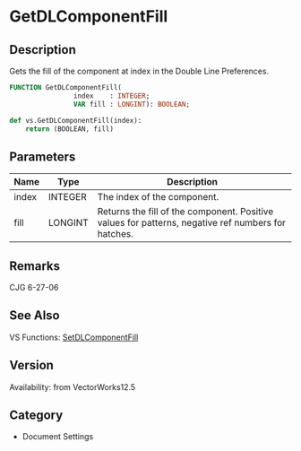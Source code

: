 # GetDLComponentFill

## Description
Gets the fill of the component at index in the Double Line Preferences.

```pascal
FUNCTION GetDLComponentFill(
				index    : INTEGER;
				VAR fill : LONGINT): BOOLEAN;
```

```python
def vs.GetDLComponentFill(index):
    return (BOOLEAN, fill)
```

## Parameters
|Name|Type|Description|
|---|---|---|
|index|INTEGER|The index of the component.|
|fill|LONGINT|Returns the fill of the component.  Positive values for patterns, negative ref numbers for hatches.|

## Remarks
CJG 6-27-06

## See Also
VS Functions:
[SetDLComponentFill](SetDLComponentFill.md)

## Version
Availability: from VectorWorks12.5

## Category
* Document Settings

